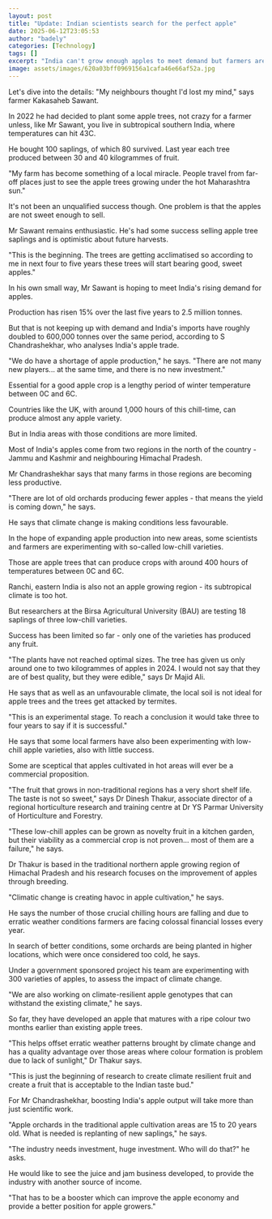 ```yaml
---
layout: post
title: "Update: Indian scientists search for the perfect apple"
date: 2025-06-12T23:05:53
author: "badely"
categories: [Technology]
tags: []
excerpt: "India can't grow enough apples to meet demand but farmers are struggling to raise production."
image: assets/images/620a03bff0969156a1cafa46e66af52a.jpg
---
```


Let's dive into the details: "My neighbours thought I'd lost my mind," says farmer Kakasaheb Sawant.

In 2022 he had decided to plant some apple trees, not crazy for a farmer unless, like Mr Sawant, you live in subtropical southern India, where temperatures can hit 43C.

He bought 100 saplings, of which 80 survived. Last year each tree produced between 30 and 40 kilogrammes of fruit.

"My farm has become something of a local miracle. People travel from far-off places just to see the apple trees growing under the hot Maharashtra sun."

It's not been an unqualified success though. One problem is that the apples are not sweet enough to sell.

Mr Sawant remains enthusiastic. He's had some success selling apple tree saplings and is optimistic about future harvests.

"This is the beginning. The trees are getting acclimatised so according to me in next four to five years these trees will start bearing good, sweet apples."

In his own small way, Mr Sawant is hoping to meet India's rising demand for apples. 

Production has risen 15% over the last five years to 2.5 million tonnes.

But that is not keeping up with demand and India's imports have roughly doubled to 600,000 tonnes over the same period, according to S Chandrashekhar, who analyses India's apple trade. 

"We do have a shortage of apple production," he says. "There are not many new players... at the same time, and there is no new investment."

Essential for a good apple crop is a lengthy period of winter temperature between 0C and 6C.

Countries like the UK, with around 1,000 hours of this chill-time, can produce almost any apple variety.

But in India areas with those conditions are more limited. 

Most of India's apples come from two regions in the north of the country -Jammu and Kashmir and neighbouring Himachal Pradesh.

Mr Chandrashekhar says that many farms in those regions are becoming less productive. 

"There are lot of old orchards producing fewer apples - that means the yield is coming down," he says.

He says that climate change is making conditions less favourable.

In the hope of expanding apple production into new areas, some scientists and farmers are experimenting with so-called low-chill varieties.

Those are apple trees that can produce crops with around 400 hours of temperatures between 0C and 6C.

Ranchi, eastern India is also not an apple growing region - its subtropical climate is too hot. 

But researchers at the Birsa Agricultural University (BAU) are testing 18 saplings of three low-chill varieties.

Success has been limited so far -  only one of the varieties has produced any fruit. 

"The plants have not reached optimal sizes. The tree has given us only around one to two kilogrammes of apples in 2024.  I would not say that they are of best quality, but they were edible," says Dr Majid Ali. 

He says that as well as an unfavourable climate, the local soil is not ideal for apple trees and the trees get attacked by termites.

"This is an experimental stage. To reach a conclusion it would take three to four years to say if it is successful."

He says that some local farmers have also been experimenting with low-chill apple varieties, also with little success. 

Some are sceptical that apples cultivated in hot areas will ever be a commercial proposition. 

"The fruit that grows in non-traditional regions has a very short shelf life. The taste is not so sweet," says Dr Dinesh Thakur, associate director of a regional horticulture research and training centre at Dr YS Parmar University of Horticulture and Forestry.

"These low-chill apples can be grown as novelty fruit in a kitchen garden, but their viability as a commercial crop is not proven... most of them are a failure," he says. 

Dr Thakur is based in the traditional northern apple growing region of Himachal Pradesh and his research focuses on the improvement of apples through breeding.

"Climatic change is creating havoc in apple cultivation," he says. 

He says the number of those crucial chilling hours are falling and due to erratic weather conditions farmers are facing colossal financial losses every year. 

In search of better conditions, some orchards are being planted in higher locations, which were once considered too cold, he says.

Under a government sponsored project his team are experimenting with 300 varieties of apples, to assess the impact of climate change.

"We are also working on climate-resilient apple genotypes that can withstand the existing climate," he says.

So far, they have developed an apple that matures with a ripe colour two months earlier than existing apple trees. 

"This helps offset erratic weather patterns brought by climate change and has a quality advantage over those areas where  colour formation is problem due to lack of sunlight," Dr Thakur says. 

"This is just the beginning of research to create climate resilient fruit and create a fruit that is acceptable to the Indian taste bud."

For Mr Chandrashekhar, boosting India's apple output will take more than just scientific work. 

"Apple orchards in the traditional apple cultivation areas are 15 to 20 years old. What is needed is replanting of new saplings," he says.

"The industry needs investment, huge investment. Who will do that?" he asks.

He would like to see the juice and jam business developed, to provide the industry with another source of income. 

"That has to be a booster which can improve the apple economy and provide a better position for apple growers."


